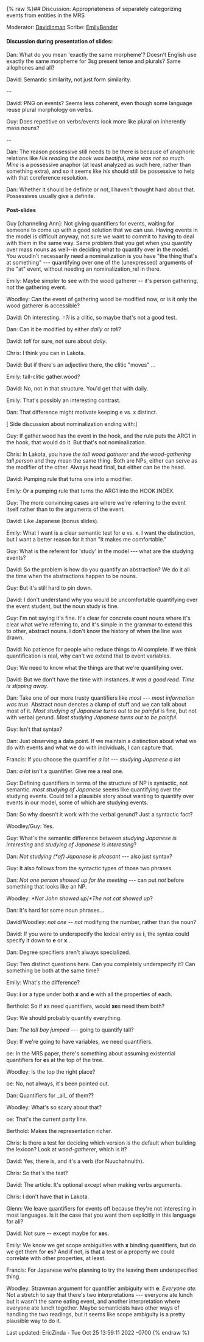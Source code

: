 {% raw %}## Discussion: Appropriateness of separately categorizing events from entities in the MRS

Moderator: [DavidInman](/DavidInman) Scribe: [EmilyBender](https://blog.inductorsoftware.com/docsproto/tools/EmilyBender)

#### Discussion during presentation of slides:

Dan: What do you mean 'exactly the same morpheme'? Doesn't English use
exactly the same morpheme for 3sg present tense and plurals? Same
allophones and all?

David: Semantic similarity, not just form similarity.

--

David: PNG on events? Seems less coherent, even though some language
reuse plural morphology on verbs.

Guy: Does repetitive on verbs/events look more like plural on inherently
mass nouns?

--

Dan: The reason possessive still needs to be there is because of
anaphoric relations like *His reading the book was beatiful, mine was
not so much*. *Mine* is a possessive anaphor (at least analyzed as such
here, rather than something extra), and so it seems like *his* should
still be possessive to help with that coreference resolution.

Dan: Whether it should be definite or not, I haven't thought hard about
that. Possessives usually give a definite.

#### Post-slides

Guy \[channeling Ann\]: Not giving quantifiers for events, waiting for
someone to come up with a good solution that we can use. Having events
in the model is difficult anyway, not sure we want to commit to having
to deal with them in the same way. Same problem that you get when you
quantify over mass nouns as well--in deciding what to quantify over in
the model. You woudln't necessarily need a nominalization is you have
"the thing that's at something" --- quantifying over one of the
(unexpressed) arguments of the "at" event, without needing an
nominalization\_rel in there.

Emily: Maybe simpler to see with the wood gatherer -- it's person
gathering, not the gathering event.

Woodley: Can the event of gathering wood be modified now, or is it only
the wood gatherer is accessible?

David: Oh interesting. *=?i* is a clitic, so maybe that's not a good
test.

Dan: Can it be modified by either *daily* or *tall*?

David: *tall* for sure, not sure about *daily*.

Chris: I think you can in Lakota.

David: But if there's an adjective there, the clitic "moves" ...

Emily: tall-clitic gather.wood?

David: No, not in that structure. You'd get that with daily.

Emily: That's possibly an interesting contrast.

Dan: That difference might motivate keeping e vs. x distinct.

\[ Side discussion about nominalization ending with:\]

Guy: If gather.wood has the event in the hook, and the rule puts the
ARG1 in the hook, that would do it. But that's not nominalization.

Chris: In Lakota, you have *the tall wood gatherer* and *the
wood-gathering tall person* and they mean the same thing. Both are NPs,
either can serve as the modifier of the other. Always head final, but
either can be the head.

David: Pumping rule that turns one into a modifier.

Emily: Or a pumping rule that turns the ARG1 into the HOOK.INDEX.

Guy: The more convincing cases are where we're referring to the event
itself rather than to the arguments of the event.

David: Like Japanese (bonus slides).

Emily: What I want is a clear semantic test for e vs. x. I want the
distinction, but I want a better reason for it than "It makes me
comfortable."

Guy: What is the referent for 'study' in the model --- what are the
studying events?

David: So the problem is how do you quantify an abstraction? We do it
all the time when the abstractions happen to be nouns.

Guy: But it's still hard to pin down.

David: I don't understand why you would be uncomfortable quantifying
over the event student, but the noun study is fine.

Guy: I'm not saying it's fine. It's clear for concrete count nouns where
it's clear what we're referring to, and it's simple in the grammar to
extend this to other, abstract nouns. I don't know the history of when
the line was drawn.

David: No patience for people who reduce things to AI complete. If we
think quantification is real, why can't we extend that to event
variables.

Guy: We need to know what the things are that we're quantifying over.

David: But we don't have the time with instances. *It was a good read.*
*Time is slipping away.*

Dan: Take one of our more trusty quantifiers like *most* --- *most
information was true*. Abstract noun denotes a clump of stuff and we can
talk about most of it. *Most studying of Japanese turns out to be
painful* is fine, but not with verbal gerund. *Most studying Japanese
turns out to be painful.*

Guy: Isn't that syntax?

Dan: Just observing a data point. If we maintain a distinction about
what we do with events and what we do with individuals, I can capture
that.

Francis: If you choose the quantifier *a lot* --- *studying Japanese a
lot*

Dan: *a lot* isn't a quantifier. Give me a real one.

Guy: Defining quantifiers in terms of the structure of NP is syntactic,
not semantic. *most studying of Japanese* seems like quantifying over
the studying events. Could tell a plausible story about wanting to
quantify over events in our model, some of which are studying events.

Dan: So why doesn't it work with the verbal gerund? Just a syntactic
fact?

Woodley/Guy: Yes.

Guy: What's the semantic difference between *studying Japanese is
interesting* and *studying of Japanese is interesting*?

Dan: *Not studying (\*of) Japanese is pleasant* --- also just syntax?

Guy: It also follows from the syntactic types of those two phrases.

Dan: *Not one person showed up for the meeting* --- can put *not* before
something that looks like an NP.

Woodley: *\*Not John showed up*/*\*The not cat showed up*?

Dan: It's hard for some noun phrases...

David/Woodley: *not one* -- *not* modifying the number, rather than the
noun?

David: If you were to underspecify the lexical entry as **i**, the
syntax could specify it down to **e** or **x**...

Dan: Degree specifiers aren't always specialized.

Guy: Two distinct questions here. Can you completely underspecify it?
Can something be both at the same time?

Emily: What's the difference?

Guy: **i** or a type under both **x** and **e** with all the properties
of each.

Berthold: So if **x**s need quantifiers, would **xe**s need them both?

Guy: We should probably quantify everything.

Dan: *The tall boy jumped* --- going to quantify tall?

Guy: If we're going to have variables, we need quantifiers.

oe: In the MRS paper, there's something about assuming existential
quantifiers for **e**s at the top of the tree.

Woodley: Is the top the right place?

oe: No, not always, it's been pointed out.

Dan: Quantifiers for \_all\_ of them??

Woodley: What's so scary about that?

oe: That's the current party line.

Berthold: Makes the representation richer.

Chris: Is there a test for deciding which version is the default when
building the lexicon? Look at *wood-gatherer*, which is it?

David: Yes, there is, and it's a verb (for Nuuchahnulth).

Chris: So that's the test?

David: The article. It's optional except when making verbs arguments.

Chris: I don't have that in Lakota.

Glenn: We leave quantifiers for events off because they're not
interesting in most languages. Is it the case that you want them
explicitly in this language for all?

David: Not sure -- except maybe for **xe**s.

Emily: We know we get scope ambiguities with **x** binding quantifiers,
but do we get them for **e**s? And if not, is that a test or a property
we could correlate with other properties, at least.

Francis: For Japanese we're planning to try the leaving them
underspecified thing.

Woodley: Strawman argument for quantifier ambiguity with **e**:
*Everyone ate.* Not a stretch to say that there's two interpretations
--- everyone ate lunch but it wasn't the same eating event, and another
interpretation where everyone ate lunch together. Maybe semanticists
have other ways of handling the two readings, but it seems like scope
ambiguity is a pretty plausible way to do it.

Last updated: EricZinda - Tue Oct 25 13:59:11 2022 -0700
{% endraw %}